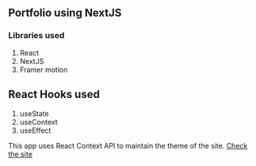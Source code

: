 ## Portfolio using NextJS

### Libraries used
1. React
2. NextJS
3. Framer motion

## React Hooks used
1. useState
2. useContext
3. useEffect


This app uses React Context API to maintain the theme of the site.
[Check the site](https://vipinvk.vercel.app)
